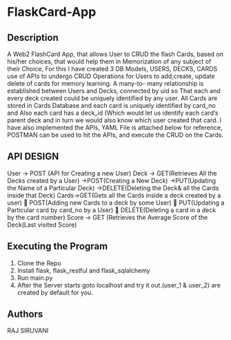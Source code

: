# FlaskCard-App

## Description

A Web2 FlashCard App, that allows User to CRUD the flash Cards, based on his/her choices, that would help them in Memorization of any subject of their Choice, For this I have created 3 DB Models, USERS, DECKS, CARDS
use of APIs to undergo CRUD Operations for Users to add,create, update delete of cards for memory learning.
A many-to- many relationship is established between Users and Decks, connected by uid so
That each and every deck created could be uniquely identified by any user.
All Cards are stored in Cards Database and each card is uniquely identified by card_no and
Also each card has a deck_id (Which would let us identify each card’s parent deck and in turn we would also know which user created that card.
I have also implemented the APIs, YAML File is attached below for reference, POSTMAN can be used to hit the APIs, and execute the CRUD on the Cards.

## API DESIGN

User -> POST (API for Creating a new User)
Deck -> GET(Retrieves All the Decks created by a User)
          ->POST(Creating a New Deck)
          ->PUT(Updating the Name of a Particular Deck)
          ->DELETE(Deleting the Deck& all the Cards inside that Deck)
Cards->GET(Gets all the Cards inside a deck  created by a user)
	POST(Adding new Cards to a deck by some User)
	PUT(Updating a Particular card by card_no by a User)
	DELETE(Deleting a card in a deck by the card number)
Score -> GET (Retrieves the Average Score of the Deck(Last visited Score)

## Executing the Program

1. Clone the Repo
2. Install flask, flask_restful and flask_sqlalchemy
3. Run main.py
4. After the Server starts goto localhost and try it out.(user_1 & user_2) are created by default for you.

## Authors
RAJ SIRUVANI

